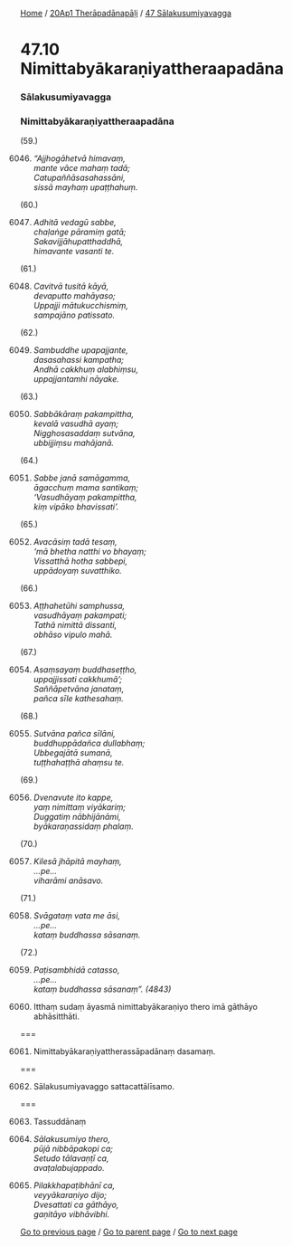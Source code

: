 
[Home](/) / [20Ap1 Therāpadānapāḷi](/tipitaka/20Ap1.md) / [47 Sālakusumiyavagga](/tipitaka/20Ap1/47.md)

# 47.10 Nimittabyākaraṇiyattheraapadāna

### Sālakusumiyavagga

### Nimittabyākaraṇiyattheraapadāna

(59.)

6046. _“Ajjhogāhetvā himavaṃ,_  
_mante vāce mahaṃ tadā;_  
_Catupaññāsasahassāni,_  
_sissā mayhaṃ upaṭṭhahuṃ._  


(60.)

6047. _Adhitā vedagū sabbe,_  
_chaḷaṅge pāramiṃ gatā;_  
_Sakavijjāhupatthaddhā,_  
_himavante vasanti te._  


(61.)

6048. _Cavitvā tusitā kāyā,_  
_devaputto mahāyaso;_  
_Uppajji mātukucchismiṃ,_  
_sampajāno patissato._  


(62.)

6049. _Sambuddhe upapajjante,_  
_dasasahassi kampatha;_  
_Andhā cakkhuṃ alabhiṃsu,_  
_uppajjantamhi nāyake._  


(63.)

6050. _Sabbākāraṃ pakampittha,_  
_kevalā vasudhā ayaṃ;_  
_Nigghosasaddaṃ sutvāna,_  
_ubbijjiṃsu mahājanā._  


(64.)

6051. _Sabbe janā samāgamma,_  
_āgacchuṃ mama santikaṃ;_  
_‘Vasudhāyaṃ pakampittha,_  
_kiṃ vipāko bhavissati’._  


(65.)

6052. _Avacāsiṃ tadā tesaṃ,_  
_‘mā bhetha natthi vo bhayaṃ;_  
_Vissatthā hotha sabbepi,_  
_uppādoyaṃ suvatthiko._  


(66.)

6053. _Aṭṭhahetūhi samphussa,_  
_vasudhāyaṃ pakampati;_  
_Tathā nimittā dissanti,_  
_obhāso vipulo mahā._  


(67.)

6054. _Asaṃsayaṃ buddhaseṭṭho,_  
_uppajjissati cakkhumā’;_  
_Saññāpetvāna janataṃ,_  
_pañca sīle kathesahaṃ._  


(68.)

6055. _Sutvāna pañca sīlāni,_  
_buddhuppādañca dullabhaṃ;_  
_Ubbegajātā sumanā,_  
_tuṭṭhahaṭṭhā ahaṃsu te._  


(69.)

6056. _Dvenavute ito kappe,_  
_yaṃ nimittaṃ viyākariṃ;_  
_Duggatiṃ nābhijānāmi,_  
_byākaraṇassidaṃ phalaṃ._  


(70.)

6057. _Kilesā jhāpitā mayhaṃ,_  
_…pe…_  
_viharāmi anāsavo._  


(71.)

6058. _Svāgataṃ vata me āsi,_  
_…pe…_  
_kataṃ buddhassa sāsanaṃ._  


(72.)

6059. _Paṭisambhidā catasso,_  
_…pe…_  
_kataṃ buddhassa sāsanaṃ”. (4843)_  


6060. Itthaṃ sudaṃ āyasmā nimittabyākaraṇiyo thero imā gāthāyo abhāsitthāti.

===

6061. Nimittabyākaraṇiyattherassāpadānaṃ dasamaṃ.



===

6062. Sālakusumiyavaggo sattacattālīsamo.



===

6063. Tassuddānaṃ



6064. _Sālakusumiyo thero,_  
_pūjā nibbāpakopi ca;_  
_Setudo tālavaṇṭī ca,_  
_avaṭalabujappado._  


6065. _Pilakkhapaṭibhānī ca,_  
_veyyākaraṇiyo dijo;_  
_Dvesattati ca gāthāyo,_  
_gaṇitāyo vibhāvibhi._  


[Go to previous page](/tipitaka/20Ap1/47/47.9.md) / [Go to parent page](/tipitaka/20Ap1/47.md) / [Go to next page](/tipitaka/20Ap1/48.md)


